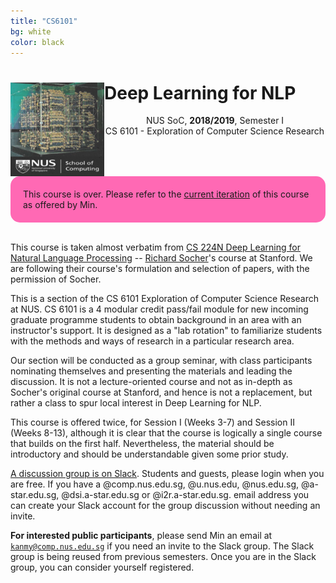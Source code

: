 ```yaml
---
title: "CS6101"
bg: white
color: black
---
```


<div>
<img src="img/tinkertoy.png" class="img-fluid" style="float:left" height="150" width="150"/><p style="text-align:center; float:right"><h1>Deep Learning for NLP</h1><p style="text-align:center">NUS SoC, <B>2018/2019</B>, Semester I<BR/>CS 6101 - Exploration of Computer Science Research</p></p>
</div>

<BR clear="both"/>

<div style="background:HotPink; border-radius: 15px; padding:20px;">This course is over.  Please refer to the <a href="/~kanmy/courses/6101_1820">current iteration</a> of this course as offered by Min.
</div>

<BR clear="both"/>

This course is taken almost verbatim from [CS 224N Deep Learning for Natural Language Processing](https://web.stanford.edu/class/cs224n) -- [Richard Socher](http://socher.org)'s course at Stanford. We are following their course's formulation and selection of papers, with the permission of Socher.

This is a section of the CS 6101 Exploration of Computer Science Research at NUS. CS 6101 is a 4 modular credit pass/fail module for new incoming graduate programme students to obtain background in an area with an instructor's support. It is designed as a "lab rotation" to familiarize students with the methods and ways of research in a particular research area.

Our section will be conducted as a group seminar, with class participants nominating themselves and presenting the materials and leading the discussion. It is not a lecture-oriented course and not as in-depth as Socher's original course at Stanford, and hence is not a replacement, but rather a class to spur local interest in Deep Learning for NLP.

This course is offered twice, for Session I (Weeks 3-7) and Session II (Weeks 8-13), although it is clear that the course is logically a single course that builds on the first half.  Nevertheless, the material should be introductory and should be understandable given some prior study.

<i class="fa fa-comments"></i>
[A discussion group is on Slack](http://cs6101.slack.com/). Students and guests, please login when you are free. If you have a @comp.nus.edu.sg, @u.nus.edu, @nus.edu.sg, @a-star.edu.sg, @dsi.a-star.edu.sg or @i2r.a-star.edu.sg. email address you can create your Slack account for the group discussion without needing an invite.

<i class="fa fa-edit"></i>
**For interested public participants**, please send Min an email at <code>kanmy@comp.nus.edu.sg</code> if you need an invite to the Slack group.  The Slack group is being reused from previous semesters.  Once you are in the Slack group, you can consider yourself registered.

